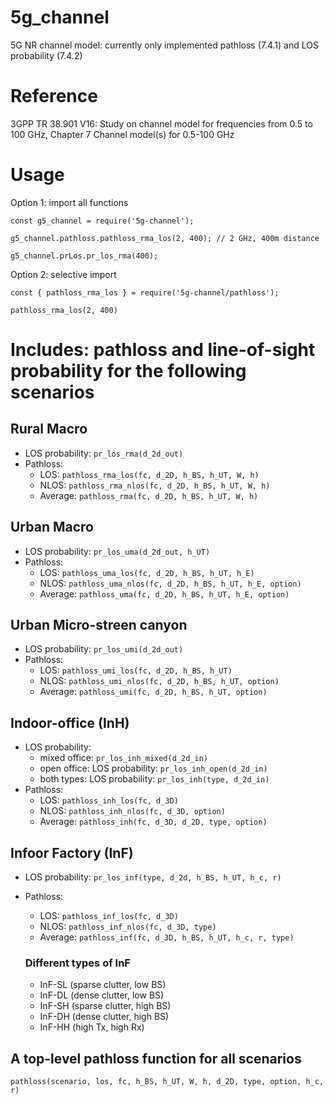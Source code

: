 # 5g_channel
5G NR channel model: currently only implemented pathloss (7.4.1) and LOS probability (7.4.2)

# Reference
  3GPP TR 38.901 V16: Study on channel model for frequencies from 0.5 to 100 GHz, Chapter 7 Channel model(s) for 0.5-100 GHz

# Usage
  Option 1: import all functions

  `const g5_channel = require('5g-channel');`

  `g5_channel.pathloss.pathloss_rma_los(2, 400); // 2 GHz, 400m distance`

  `g5_channel.prLos.pr_los_rma(400);`

  Option 2: selective import

  `const { pathloss_rma_los } = require('5g-channel/pathloss');`

  `pathloss_rma_los(2, 400)`

# Includes: pathloss and line-of-sight probability for the following scenarios
  ## Rural Macro
  - LOS probability: `pr_los_rma(d_2d_out)`
  - Pathloss: 
    - LOS: `pathloss_rma_los(fc, d_2D, h_BS, h_UT, W, h)`
    - NLOS: `pathloss_rma_nlos(fc, d_2D, h_BS, h_UT, W, h)`
    - Average: `pathloss_rma(fc, d_2D, h_BS, h_UT, W, h)`

  ## Urban Macro
  - LOS probability: `pr_los_uma(d_2d_out, h_UT)`
  - Pathloss:
    - LOS: `pathloss_uma_los(fc, d_2D, h_BS, h_UT, h_E)`
    - NLOS: `pathloss_uma_nlos(fc, d_2D, h_BS, h_UT, h_E, option)`
    - Average: `pathloss_uma(fc, d_2D, h_BS, h_UT, h_E, option)`

  ## Urban Micro-streen canyon
  - LOS probability: `pr_los_umi(d_2d_out)`
  - Pathloss:
    - LOS: `pathloss_umi_los(fc, d_2D, h_BS, h_UT)`
    - NLOS: `pathloss_umi_nlos(fc, d_2D, h_BS, h_UT, option)`
    - Average: `pathloss_umi(fc, d_2D, h_BS, h_UT, option)`

  ## Indoor-office (InH)
  - LOS probability:
    - mixed office: `pr_los_inh_mixed(d_2d_in)`
    - open office: LOS probability: `pr_los_inh_open(d_2d_in)`
    - both types: LOS probability: `pr_los_inh(type, d_2d_in)`
  - Pathloss:
    - LOS: `pathloss_inh_los(fc, d_3D)`
    - NLOS: `pathloss_inh_nlos(fc, d_3D, option)`
    - Average: `pathloss_inh(fc, d_3D, d_2D, type, option)`

  ## Infoor Factory (InF)
  - LOS probability: `pr_los_inf(type, d_2d, h_BS, h_UT, h_c, r)`
  - Pathloss:
    - LOS: `pathloss_inf_los(fc, d_3D)`
    - NLOS: `pathloss_inf_nlos(fc, d_3D, type)`
    - Average: `pathloss_inf(fc, d_3D, h_BS, h_UT, h_c, r, type)`

    ### Different types of InF
    - InF-SL (sparse clutter, low BS)
    - InF-DL (dense clutter, low BS)
    - InF-SH (sparse clutter, high BS)
    - InF-DH (dense clutter, high BS)
    - InF-HH (high Tx, high Rx)

  ## A top-level pathloss function for all scenarios
  `pathloss(scenario, los, fc, h_BS, h_UT, W, h, d_2D, type, option, h_c, r)`
